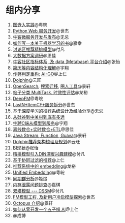 # 组内分享

1. [图嵌入实践](../deep-learning/graph-embedding.md)@粤皖
2. [Python Web 服务开发](https://nowcoder.yuque.com/zsasxs/yp2bge/os6nvc)@世杰
3. [牛客微服务开发与发布](chap14-microservice1.md)@无忌
4. [如何写一本关于机器学习的书](https://nowcoder.oss-cn-hangzhou.aliyuncs.com/david/20211021111151364-.pdf)@嘉幸
5. [讨论区推荐精排模型](../deep-learning/chap05-fine-rank.md)@付凡
6. [大数据方案调研](maxcompute_dataworks.md)@思佳
7. [牛客社区指标体系, 及 data (Metabase) 平台介绍](https://nowcoder.oss-cn-hangzhou.aliyuncs.com/david/20211021112157707-.pdf)@张怡
8. [简历等内容结构化理解](../deep-learning/resume-parser.md)@宇翔
9. [作弊判定重构](chap15-cheat-detection.md); [AI-GO](chap16-aigo.md)@上仁
10. [Dolphin](chap17-dolphin.md)@云旺
11. [OpenSearch](opensearch-study.md), [搜索迁移](opensearch-dolphin.md), [圈人工具](opensearch-figure.md)@景轩
12. [帖子分类 MultiTask, 时效性评估](postClassification-timeEfficiency.md)@龙裕
13. [DeepFM](../deep-learning/deefm_intro.md)@粤皖
14. [LastN+ItemCF+服务拆分](https://nowcoder.yuque.com/zsasxs/yp2bge/ld3vgu)@世杰
14. [基于深度学习的推荐系统设计及经验分享](https://nowcoder.yuque.com/zsasxs/yp2bge/ekgn92)@无忌
15. [从硅谷到中关村到底有多远](https://nowcoder.oss-cn-hangzhou.aliyuncs.com/david-dev/growth_efficiency.pdf)
16. [牛聘C端从模型到服务](nowpick_training.md)@宇翔
17. [离线数仓+实时数仓+ETL](https://nowcoder.yuque.com/zsasxs/yp2bge/rt7lq6)@思佳
17. [Java Stream, Function, Guava](java-stream-study.md)@景轩
17. [Dolphin推荐架构梳理及规划](https://nowcoder.yuque.com/zsasxs/yp2bge/glaxh8)@云旺
18. [BI现状](https://doc.weixin.qq.com/doc/w3_ALMADQYyAE4jGWFwkpiTcGfyl8pLR?scode=AIcAnwfGAAkPnZ0E6jAHIAfQY3ABo)@张怡
19. [精排模型引入DIN深度兴趣建模](https://nowcoder.yuque.com/zsasxs/yp2bge/f653afd177c7b09062f89f09dda02795)@付凡
19. [基于协同过滤的推荐](chap18-cf.md)@上仁
19. [推荐系统中的 embedding](RS_embedding.md)@龙裕
19. [Unified Embedding](https://nowcoder.yuque.com/zsasxs/yp2bge/colgbm)@粤皖
19. [同期群分析](https://nowcoder.yuque.com/zsasxs/yp2bge/ddsgu2)@姬煜
19. [内存泄露问题排查](chap21-memory-leak.md)@嘉琪
19. [双塔模型 --- DSSM](https://nowcoder.yuque.com/zsasxs/yp2bge/gddimz)@付凡
19. [FM模型工程, 及新用户冷启模型探索](https://nowcoder.yuque.com/zsasxs/yp2bge/waig4y)@世杰
19. [Octopus 介绍](octopus-project.md)@景轩
19. [如何从零开发一个五子棋 AI](chap23-gomoku-ai.md)@上仁
19. @成博
